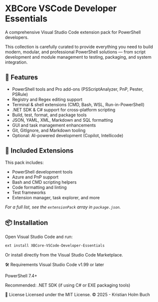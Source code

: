 # XBCore VSCode Developer Essentials

A comprehensive Visual Studio Code extension pack for PowerShell developers.

This collection is carefully curated to provide everything you need to build modern, modular, and professional PowerShell solutions — from script development and module management to testing, packaging, and system integration.

## 🚀 Features

- PowerShell tools and Pro add-ons (PSScriptAnalyzer, PnP, Pester, PSRule)
- Registry and Regex editing support
- Terminal & shell extensions (CMD, Bash, WSL, Run-in-PowerShell)
- .NET SDK & C# support for cross-platform scripting
- Build, test, format, and package tools
- JSON, YAML, XML, Markdown and SQL formatting
- GUI and task management enhancements
- Git, GitIgnore, and Markdown tooling
- Optional: AI-powered development (Copilot, Intellicode)

## 🧰 Included Extensions

This pack includes:

- PowerShell development tools
- Azure and PnP support
- Bash and CMD scripting helpers
- Code formatting and linting
- Test frameworks
- Extension manager, task explorer, and more

_For a full list, see the `extensionPack` array in `package.json`._

## 📦 Installation

Open Visual Studio Code and run:

```bash
ext install XBCore-VSCode-Developer-Essentials
```
Or install directly from the Visual Studio Code Marketplace.

🛠️ Requirements
Visual Studio Code v1.99 or later

PowerShell 7.4+

Recommended: .NET SDK (if using C# or EXE packaging tools)

📘 License
Licensed under the MIT License.
© 2025 - Kristian Holm Buch
